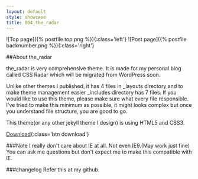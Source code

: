 ```yaml
---
layout: default
style: showcase
title: 004_the_radar
---
```

![Top page]({% postfile top.png %}){:class='left'}
![Post page]({% postfile backnumber.png %}){:class='right'}

##About the\_radar

the\_radar is very comprehensive theme. It is made for my personal blog called CSS Radar which will be migrated from WordPress soon.

Unlike other themes I published, it has 4 files in \_layouts directory and to make theme management easier \_includes directory has 7 files.
If you would like to use this theme, please make sure what every file responsible.
I've tried to make this minimum as possible, it might looks complex but once you understand file structure, you are good to go.

This theme(or any other jekyll theme I design) is using HTML5 and CSS3.

[Download](https://github.com/studiomohawk/jekyll-theme-the_radar){:class='btn download'}

###Note
I really don't care about IE at all. Not even IE9.(May work just fine)
You can ask me questions but don't expect me to make this compatible with IE.

###changelog
Refer this at my github.
